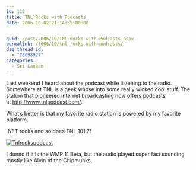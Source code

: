 ```yaml
---
id: 112
title: TNL Rocks with Podcasts
date: 2006-10-02T21:14:55+00:00


guid: /post/2006/10/TNL-Rocks-with-Podcasts.aspx
permalink: /2006/10/tnl-rocks-with-podcasts/
dsq_thread_id:
  - "78098927"
categories:
  - Sri Lankan
---
```

<P>Last weekend I heard about the podcast while listening to the radio. Somewhere at TNL is a geek whose into some really wicked cool stuff. The station that pioneered internet broadcasting now offers podcasts at&nbsp;<A href="http://www.tnlpodcast.com/">http://www.tnlpodcast.com/</A>. </P>
<P>What’s better&nbsp;is that my favorite radio station is powered by my favorite platform.</P>
<P>.NET rocks and so does TNL 101.7!</P>
<P><A href="http://www.tnlpodcast.com/"><IMG alt=Tnlrockspodcast src="{{ site.url }}{{ site.baseurl }}/wp-content/uploads/contentbinary/tnlrockspodcast.jpg" border=0></A></P>
<P>I dunno if it is the WMP 11 Beta, but the audio played super fast sounding mostly like Alvin of the Chipmunks.</P>